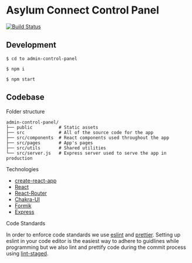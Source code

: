 # Asylum Connect Control Panel

[![Build Status](https://travis-ci.org/asylum-connect/admin-control-panel.svg?branch=master)](https://travis-ci.org/asylum-connect/admin-control-panel)

## Development

```
$ cd to admin-control-panel

$ npm i

$ npm start
```

## Codebase

Folder structure

```
admin-control-panel/
├── public          # Static assets
├── src             # All of the source code for the app
├── src/components  # React components used throughout the app
├── src/pages       # App's pages
├── src/utils       # Shared utilities
└── src/server.js   # Express server used to serve the app in production
```

Technologies

- [create-react-app](https://create-react-app.dev/)
- [React](https://reactjs.org/)
- [React-Router](https://reacttraining.com/react-router/)
- [Chakra-UI](https://chakra-ui.com/)
- [Formik](https://jaredpalmer.com/formik/)
- [Express](https://expressjs.com/)

Code Standards

In order to enforce code standards we use [eslint](https://eslint.org/) and [prettier](https://prettier.io/). Setting up eslint in your code editor is the easiest way to adhere to guidlines while programming but we also lint and prettify code during the commit process using [lint-staged](https://github.com/okonet/lint-staged).
